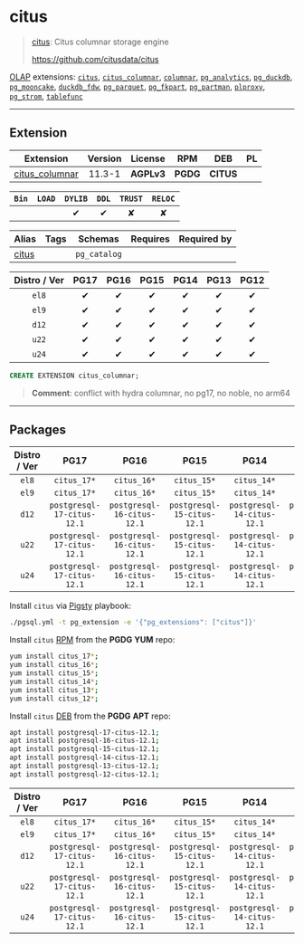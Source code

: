 # citus


> [citus](https://github.com/citusdata/citus): Citus columnar storage engine
>
> https://github.com/citusdata/citus





[OLAP](/olap) extensions: [`citus`](/citus), [`citus_columnar`](/citus_columnar), [`columnar`](/columnar), [`pg_analytics`](/pg_analytics), [`pg_duckdb`](/pg_duckdb), [`pg_mooncake`](/pg_mooncake), [`duckdb_fdw`](/duckdb_fdw), [`pg_parquet`](/pg_parquet), [`pg_fkpart`](/pg_fkpart), [`pg_partman`](/pg_partman), [`plproxy`](/plproxy), [`pg_strom`](/pg_strom), [`tablefunc`](/tablefunc)


-------
## Extension


| Extension | Version | License | RPM | DEB | PL |
|-----------|:-------:|:-------:|:---:|:---:|:--:|
| [citus_columnar](https://github.com/citusdata/citus) | 11.3-1 | **<span class="tcwarn">AGPLv3</span>** | **<span class="tccyan">PGDG</span>** | **<span class="tcgreen">CITUS</span>** |  |



| `Bin` | `LOAD` | `DYLIB` | `DDL` | `TRUST` | `RELOC` |
|:-----:|:------:|:-------:|:-----:|:-------:|:-------:|
|  |  | <span class="tcblue">✔</span> | <span class="tcblue">✔</span> | <span class="tcwarn">✘</span> | <span class="tcwarn">✘</span> |



| Alias | Tags | Schemas | Requires | Required by |
|-------|------|---------|----------|-------------|
| [citus](/citus_columnar) |  | `pg_catalog` |  |  |



| Distro / Ver | PG17 | PG16 | PG15 | PG14 | PG13 | PG12 |
|:------------:|:----:|:----:|:----:|:----:|:----:|:----:|
| `el8` | <span class="tcblue">✔</span> | <span class="tcblue">✔</span> | <span class="tcblue">✔</span> | <span class="tcblue">✔</span> | <span class="tcblue">✔</span> | <span class="tcblue">✔</span> |
| `el9` | <span class="tcblue">✔</span> | <span class="tcblue">✔</span> | <span class="tcblue">✔</span> | <span class="tcblue">✔</span> | <span class="tcblue">✔</span> | <span class="tcblue">✔</span> |
| `d12` | <span class="tcblue">✔</span> | <span class="tcblue">✔</span> | <span class="tcblue">✔</span> | <span class="tcblue">✔</span> | <span class="tcblue">✔</span> | <span class="tcblue">✔</span> |
| `u22` | <span class="tcblue">✔</span> | <span class="tcblue">✔</span> | <span class="tcblue">✔</span> | <span class="tcblue">✔</span> | <span class="tcblue">✔</span> | <span class="tcblue">✔</span> |
| `u24` | <span class="tcblue">✔</span> | <span class="tcblue">✔</span> | <span class="tcblue">✔</span> | <span class="tcblue">✔</span> | <span class="tcblue">✔</span> | <span class="tcblue">✔</span> |





```sql
CREATE EXTENSION citus_columnar;
```
> **Comment**: conflict with hydra columnar, no pg17, no noble, no arm64
-----------


## Packages


| Distro / Ver | PG17 | PG16 | PG15 | PG14 | PG13 | PG12 |
|:------------:|:----:|:----:|:----:|:----:|:----:|:----:|
| `el8` | `citus_17*` | `citus_16*` | `citus_15*` | `citus_14*` | `citus_13*` | `citus_12*` |
| `el9` | `citus_17*` | `citus_16*` | `citus_15*` | `citus_14*` | `citus_13*` | `citus_12*` |
| `d12` | `postgresql-17-citus-12.1` | `postgresql-16-citus-12.1` | `postgresql-15-citus-12.1` | `postgresql-14-citus-12.1` | `postgresql-13-citus-12.1` | `postgresql-12-citus-12.1` |
| `u22` | `postgresql-17-citus-12.1` | `postgresql-16-citus-12.1` | `postgresql-15-citus-12.1` | `postgresql-14-citus-12.1` | `postgresql-13-citus-12.1` | `postgresql-12-citus-12.1` |
| `u24` | `postgresql-17-citus-12.1` | `postgresql-16-citus-12.1` | `postgresql-15-citus-12.1` | `postgresql-14-citus-12.1` | `postgresql-13-citus-12.1` | `postgresql-12-citus-12.1` |



Install `citus` via [Pigsty](https://pigsty.io/docs/pgext/usage/install/) playbook:

```bash
./pgsql.yml -t pg_extension -e '{"pg_extensions": ["citus"]}'
```


Install `citus` [RPM](/rpm) from the **<span class="tccyan">PGDG</span>** **YUM** repo:

```bash
yum install citus_17*;
yum install citus_16*;
yum install citus_15*;
yum install citus_14*;
yum install citus_13*;
yum install citus_12*;
```


Install `citus` [DEB](/deb) from the **<span class="tccyan">PGDG</span>** **APT** repo:

```bash
apt install postgresql-17-citus-12.1;
apt install postgresql-16-citus-12.1;
apt install postgresql-15-citus-12.1;
apt install postgresql-14-citus-12.1;
apt install postgresql-13-citus-12.1;
apt install postgresql-12-citus-12.1;
```




| Distro / Ver | PG17 | PG16 | PG15 | PG14 | PG13 | PG12 |
|:------------:|:----:|:----:|:----:|:----:|:----:|:----:|
| `el8` | `citus_17*` | `citus_16*` | `citus_15*` | `citus_14*` | `citus_13*` | `citus_12*` |
| `el9` | `citus_17*` | `citus_16*` | `citus_15*` | `citus_14*` | `citus_13*` | `citus_12*` |
| `d12` | `postgresql-17-citus-12.1` | `postgresql-16-citus-12.1` | `postgresql-15-citus-12.1` | `postgresql-14-citus-12.1` | `postgresql-13-citus-12.1` | `postgresql-12-citus-12.1` |
| `u22` | `postgresql-17-citus-12.1` | `postgresql-16-citus-12.1` | `postgresql-15-citus-12.1` | `postgresql-14-citus-12.1` | `postgresql-13-citus-12.1` | `postgresql-12-citus-12.1` |
| `u24` | `postgresql-17-citus-12.1` | `postgresql-16-citus-12.1` | `postgresql-15-citus-12.1` | `postgresql-14-citus-12.1` | `postgresql-13-citus-12.1` | `postgresql-12-citus-12.1` |





